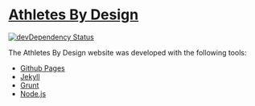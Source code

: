 # [Athletes By Design](http://www.abdcycling.com/)
[![devDependency Status](https://david-dm.org/abdcycling/abdcycling.github.io/dev-status.svg?theme=.io)](https://david-dm.org/abdcycling/abdcycling.github.io#info=devDependencies)

The Athletes By Design website was developed with the following tools:
- [Github Pages](https://pages.github.com/)
- [Jekyll](http://jekyllrb.com/)
- [Grunt](http://gruntjs.com/)
- [Node.js](http://nodejs.org/)
